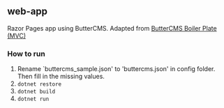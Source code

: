 ## web-app

Razor Pages app using ButterCMS. Adapted from [ButterCMS Boiler Plate (MVC)](https://github.com/ButterCMS/ButterCMS-dotNetcore-BoilerPlate)

### How to run
1. Rename `buttercms_sample.json' to 'buttercms.json' in config folder. Then fill in the missing values.
2. `dotnet restore`
3. `dotnet build`
4. `dotnet run`